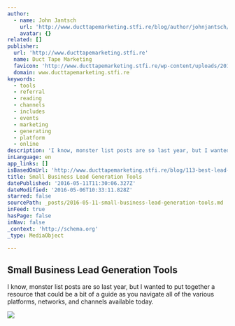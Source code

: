 ```yaml
---
author:
  - name: John Jantsch
    url: 'http://www.ducttapemarketing.stfi.re/blog/author/johnjantsch/'
    avatar: {}
related: []
publisher:
  url: 'http://www.ducttapemarketing.stfi.re'
  name: Duct Tape Marketing
  favicon: 'http://www.ducttapemarketing.stfi.re/wp-content/uploads/2015/12/favicon-32x32.png'
  domain: www.ducttapemarketing.stfi.re
keywords:
  - tools
  - referral
  - reading
  - channels
  - includes
  - events
  - marketing
  - generating
  - platform
  - online
description: 'I know, monster list posts are so last year, but I wanted to put together a resource that could be a bit of a guide as you navigate all of the various platforms, networks, and channels available today.'
inLanguage: en
app_links: []
isBasedOnUrl: 'http://www.ducttapemarketing.stfi.re/blog/113-best-lead-generation-tools-resources/?sf=jxxwkgx'
title: Small Business Lead Generation Tools
datePublished: '2016-05-11T11:30:06.327Z'
dateModified: '2016-05-06T10:33:11.828Z'
starred: false
sourcePath: _posts/2016-05-11-small-business-lead-generation-tools.md
inFeed: true
hasPage: false
inNav: false
_context: 'http://schema.org'
_type: MediaObject

---
```

<article style=""><h1>Small Business Lead Generation Tools</h1><p>I know, monster list posts are so last year, but I wanted to put together a resource that could be a bit of a guide as you navigate all of the various platforms, networks, and channels available today.</p><img src="http://www.ducttapemarketing.com/wp-content/uploads/2016/05/tools.jpg" /></article>